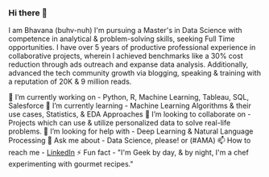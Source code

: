 ### Hi there 👋

I am Bhavana (buhv-nuh)
I'm pursuing a Master's in Data Science with competence in analytical & problem-solving skills, seeking Full Time opportunities. I have over 5 years of productive professional experience in collaborative projects, wherein I achieved benchmarks like a 30% cost reduction through ads outreach and expanse data analysis. Additionally, advanced the tech community growth via blogging, speaking & training with a reputation of 20K & 9 million reads.

🔭 I’m currently working on - Python, R, Machine Learning, Tableau, SQL, Salesforce
🌱 I’m currently learning - Machine Learning Algorithms & their use cases, Statistics, & EDA Approaches
👯 I’m looking to collaborate on - Projects which can use & utilize personalized data to solve real-life problems.
🤔 I’m looking for help with - Deep Learning & Natural Language Processing
💬 Ask me about - Data Science, please! or (#AMA)
📫 How to reach me - [LinkedIn](https://www.linkedin.com/in/bpandey2/)
⚡ Fun fact - "I'm Geek by day, &  by night, I'm a chef experimenting with gourmet recipes."

